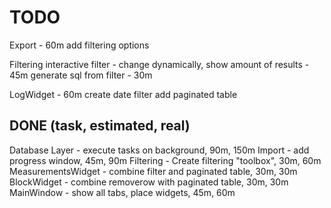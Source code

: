 TODO
====
Export - 60m
	add filtering options

Filtering
	interactive filter - change dynamically, show amount of results - 45m
	generate sql from filter - 30m

LogWidget - 60m
	create date filter
	add paginated table

DONE (task, estimated, real)
----------------------------

Database Layer - execute tasks on background, 90m, 150m
Import - add progress window, 45m, 90m
Filtering - Create filtering "toolbox", 30m, 60m
MeasurementsWidget - combine filter and paginated table, 30m, 30m
BlockWidget - combine removerow with paginated table, 30m, 30m
MainWindow - show all tabs, place widgets, 45m, 60m